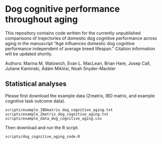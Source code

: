 # Dog cognitive performance throughout aging

This repository contains code written for the currently unpublished comparisons of trajectories of domestic dog cognitive performance across aging in the manuscript "Age influences domestic dog cognitive performance independent of average breed lifespan." Citation information will be updated shortly. 

Authors: Marina M. Watowich, Evan L. MacLean, Brian Hare, Josep Call, Juliane Kaminski, Ádám Miklósi, Noah Snyder-Mackler

## Statistical analyses
Please first download the example data (Zmatrix, IBD matrix, and example cognitive task outcome data). 
```{r}
scripts/example_IBDmatrix_dog_cognitive_aging.txt
scripts/example_Zmatrix_dog_cognitive_aging.txt
scripts/example_data_dog_cognitive_aging.csv
```

Then download and run the R script. 
```{r}
scripts/dog_cognitive_aging_code.R
```
